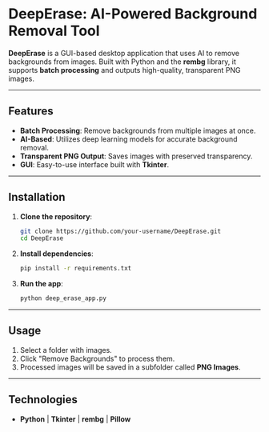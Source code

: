 # DeepErase: AI-Powered Background Removal Tool

**DeepErase** is a GUI-based desktop application that uses AI to remove backgrounds from images. Built with Python and the **rembg** library, it supports **batch processing** and outputs high-quality, transparent PNG images.

---

## Features

- **Batch Processing**: Remove backgrounds from multiple images at once.
- **AI-Based**: Utilizes deep learning models for accurate background removal.
- **Transparent PNG Output**: Saves images with preserved transparency.
- **GUI**: Easy-to-use interface built with **Tkinter**.

---

## Installation

1. **Clone the repository**:
   ```bash
   git clone https://github.com/your-username/DeepErase.git
   cd DeepErase
   ```

2. **Install dependencies**:
   ```bash
   pip install -r requirements.txt
   ```

3. **Run the app**:
   ```bash
   python deep_erase_app.py
   ```

---

## Usage

1. Select a folder with images.
2. Click "Remove Backgrounds" to process them.
3. Processed images will be saved in a subfolder called **PNG Images**.

---

## Technologies

- **Python** | **Tkinter** | **rembg** | **Pillow**

